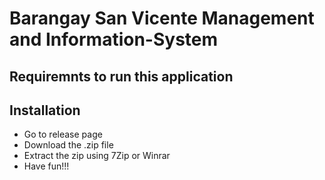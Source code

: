 # Barangay San Vicente Management and Information-System


## Requiremnts to run this application


## Installation
- Go to release page
- Download the  .zip file
- Extract the zip using 7Zip or Winrar
- Have fun!!!

